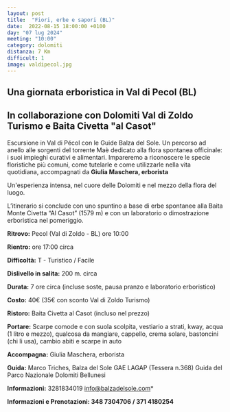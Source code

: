 ```yaml
---
layout: post
title:  "Fiori, erbe e sapori (BL)"
date:  2022-08-15 18:00:00 +0100
day: "07 lug 2024"
meeting: "10:00"
category: dolomiti 
distanza: 7 Km
difficult: 1
image: valdipecol.jpg
---
```


## Una giornata erboristica in Val di Pecol (BL)

## In collaborazione con Dolomiti Val di Zoldo Turismo e Baita Civetta "al Casot"

Escursione in Val di Pécol con le Guide Balza del Sole. Un percorso ad anello alle sorgenti del torrente Maè dedicato alla flora spontanea officinale: i suoi impieghi curativi e alimentari. Impareremo a riconoscere le specie floristiche più comuni, come tutelarle e come utilizzarle nella vita quotidiana, accompagnati da **Giulia Maschera, erborista**

Un'esperienza intensa, nel cuore delle Dolomiti e nel mezzo della flora del luogo.

L’itinerario si conclude con uno spuntino a base di erbe spontanee alla Baita Monte Civetta “Al Casot” (1579 m) e con un laboratorio o dimostrazione erboristica nel pomeriggio.

**Ritrovo:** Pecol (Val di Zoldo - BL) ore 10:00

**Rientro:** ore 17:00 circa 

**Difficoltà:** T - Turistico / Facile

**Dislivello in salita:**  200 m. circa

**Durata:** 7 ore circa (incluse soste, pausa pranzo e laboratorio erboristico)

**Costo:** 40€ (35€ con sconto Val di Zoldo Turismo) 

**Ristoro:** Baita Civetta al Casot (incluso nel prezzo)

**Portare:** Scarpe comode e con suola scolpita, vestiario a strati, kway, acqua (1 litro e mezzo), qualcosa da mangiare, cappello, crema solare, bastoncini (chi li usa), cambio abiti e scarpe in auto

**Accompagna:** Giulia Maschera, erborista

**Guida:** Marco Triches, Balza del Sole GAE LAGAP (Tessera n.368)
Guida del Parco Nazionale Dolomiti Bellunesi

**Informazioni:**    3281834019    info@balzadelsole.com*

**Informazioni e Prenotazioni: 348 7304706 / 371 4180254**
  
